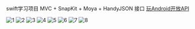 swift学习项目 MVC + SnapKit + Moya + HandyJSON
 接口 [玩Android开放API]( https://www.wanandroid.com/blog/show/2)

![1](https://github.com/Zhuzhen6/wan/blob/master/ZZXM/ZZXM/图片/首页.png)
![2](https://github.com/Zhuzhen6/wan/blob/master/ZZXM/ZZXM/图片/搜索.png)
![3](https://github.com/Zhuzhen6/wan/blob/master/ZZXM/ZZXM/图片/体系.png)
![4](https://github.com/Zhuzhen6/wan/blob/master/ZZXM/ZZXM/图片/导航.png)
![5](https://github.com/Zhuzhen6/wan/blob/master/ZZXM/ZZXM/图片/书架.png)
![6](https://github.com/Zhuzhen6/wan/blob/master/ZZXM/ZZXM/图片/我的.png)
![7](https://github.com/Zhuzhen6/wan/blob/master/ZZXM/ZZXM/图片/登录.png)
![8](https://github.com/Zhuzhen6/wan/blob/master/ZZXM/ZZXM/图片/注册.png)
